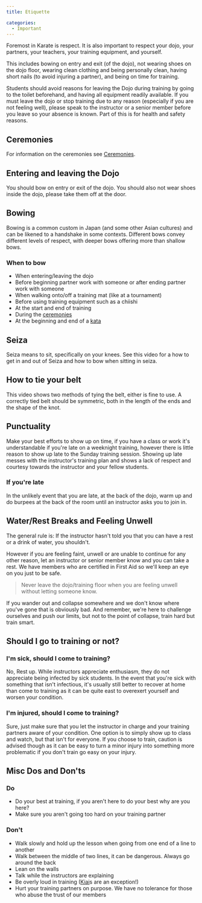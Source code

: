 ```yaml
---
title: Etiquette

categories:
  - Important
---
```


Foremost in Karate is respect. It is also important to respect your dojo, your partners, your teachers, your training equipment, and yourself.

This includes bowing on entry and exit (of the dojo), not wearing shoes on the dojo floor, wearing clean clothing and being personally clean, having short nails (to avoid injuring a partner), and being on time for training.

Students should avoid reasons for leaving the Dojo during training by going to the toilet beforehand, and having all equipment readily available. If you must leave the dojo or stop training due to any reason (especially if you are not feeling well), please speak to the instructor or a senior member before you leave so your absence is known. Part of this is for health and safety reasons.

## Ceremonies

For information on the ceremonies see [Ceremonies](/ceremonies.md).

## Entering and leaving the Dojo

You should bow on entry or exit of the dojo. You should also not wear shoes inside the dojo, please take them off at the door.

## Bowing

Bowing is a common custom in Japan (and some other Asian cultures) and can be likened to a handshake in some contexts. Different bows convey different levels of respect, with deeper bows offering more than shallow bows.

### When to bow

- When entering/leaving the dojo
- Before beginning partner work with someone or after ending partner work with someone
- When walking onto/off a training mat (like at a tournament)
- Before using training equipment such as a chiishi
- At the start and end of training
- During the [ceremonies](/ceremonies.md)
- At the beginning and end of a [kata](/kata/)

<Wiki-Video url="https://www.youtube.com/watch?v=YKppnTTyu3Q" />

## Seiza

Seiza means to sit, specifically on your knees. See this video for a how to get in and out of Seiza and how to bow when sitting in seiza.

<Wiki-Video url="https://www.youtube.com/watch?v=lKzvZJhNGrk" />

## How to tie your belt

This video shows two methods of tying the belt, either is fine to use. A correctly tied belt should be symmetric, both in the length of the ends and the shape of the knot.

<Wiki-Video url="https://www.youtube.com/watch?v=TfLb2Y_X-8Y" />

## Punctuality

Make your best efforts to show up on time, if you have a class or work it's understandable if you're late on a weeknight training, however there is little reason to show up late to the Sunday training session. Showing up late messes with the instructor's training plan and shows a lack of respect and courtesy towards the instructor and your fellow students.

### If you're late

In the unlikely event that you are late, at the back of the dojo, warm up and do burpees at the back of the room until an instructor asks you to join in.

## Water/Rest Breaks and Feeling Unwell

The general rule is: If the instructor hasn't told you that you can have a rest or a drink of water, you shouldn't.

However if you are feeling faint, unwell or are unable to continue for any other reason, let an instructor or senior member know and you can take a rest. We have members who are certified in First Aid so we'll keep an eye on you just to be safe.

> Never leave the dojo/training floor when you are feeling unwell without letting someone know.

If you wander out and collapse somewhere and we don't know where you've gone that is obviously bad.
And remember, we're here to challenge ourselves and push our limits, but not to the point of collapse, train hard but train smart.

## Should I go to training or not?

### I'm sick, should I come to training?

No, Rest up. While instructors appreciate enthusiasm, they do not appreciate being infected by sick students. In the event that you're sick with something that isn't infectious, it's usually still better to recover at home than come to training as it can be quite east to overexert yourself and worsen your condition.

### I'm injured, should I come to training?

Sure, just make sure that you let the instructor in charge and your training partners aware of your condition.
One option is to simply show up to class and watch, but that isn't for everyone.
If you choose to train, caution is advised though as it can be easy to turn a minor injury into something more problematic if you don't train go easy on your injury.

## Misc Dos and Don'ts

### Do

- Do your best at training, if you aren't here to do your best why are you here?
- Make sure you aren't going too hard on your training partner

### Don't

- Walk slowly and hold up the lesson when going from one end of a line to another
- Walk between the middle of two lines, it can be dangerous. Always go around the back
- Lean on the walls
- Talk while the instructors are explaining
- Be overly loud in training ([Kiai](/kiai.md)s are an exception!)
- Hurt your training partners on purpose. We have no tolerance for those who abuse the trust of our members
